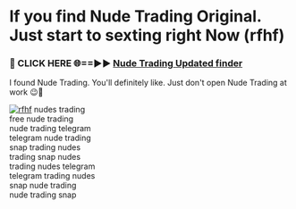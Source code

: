 # If you find Nude Trading Original. Just start to sexting right Now (rfhf)

<h3>🔴 CLICK HERE 🌐==►► <a href="https://tinyurl.com/mtbk5fxa" rel="nofollow">Nude Trading Updated finder</a></h3>

I found Nude Trading. You'll definitely like. Just don't open Nude Trading at work 😉💬

[![rfhf](https://i.imgur.com/Q8WKrnY.jpeg)](https://tinyurl.com/mtbk5fxa)
nudes trading<br>
free nude trading<br>
nude trading telegram<br>
telegram nude trading<br>
snap trading nudes<br>
trading snap nudes<br>
trading nudes telegram<br>
telegram trading nudes<br>
snap nude trading<br>
nude trading snap
